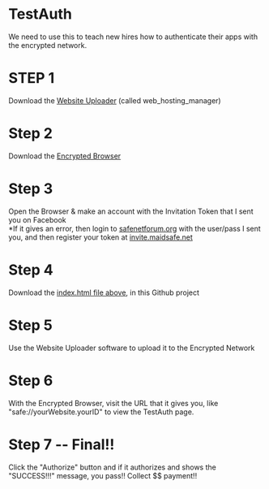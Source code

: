 # TestAuth

We need to use this to teach new hires how to authenticate their apps with the encrypted network.

# STEP 1

Download the <a href="https://github.com/maidsafe/safe_examples/releases">Website Uploader</a> (called web_hosting_manager)

# Step 2

Download the <a href="https://github.com/maidsafe/safe_browser/releases">Encrypted Browser</a>

# Step 3

Open the Browser & make an account with the Invitation Token that I sent you on Facebook
<br>*If it gives an error, then login to <a href="http://safenetforum.org">safenetforum.org</a> with the user/pass I sent you, and then register your token at <a href="http://invite.maidsafe.net">invite.maidsafe.net</a>

# Step 4

Download the <a href="https://github.com/PuchongOffice/TestAuth/blob/master/index.html">index.html file above</a>, in this Github project

# Step 5

Use the Website Uploader software to upload it to the Encrypted Network

# Step 6

With the Encrypted Browser, visit the URL that it gives you, like "safe://yourWebsite.yourID" to view the TestAuth page.

# Step 7 -- Final!!

Click the "Authorize" button and if it authorizes and shows the "SUCCESS!!!" message, you pass!! Collect $$ payment!!
